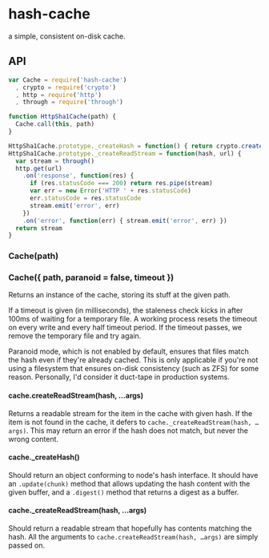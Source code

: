 # hash-cache

  a simple, consistent on-disk cache.

## API

```javascript
var Cache = require('hash-cache')
  , crypto = require('crypto')
  , http = require('http')
  , through = require('through')

function HttpSha1Cache(path) {
  Cache.call(this, path)
}

HttpSha1Cache.prototype._createHash = function() { return crypto.createHash('sha1') }
HttpSha1Cache.prototype._createReadStream = function(hash, url) {
  var stream = through()
  http.get(url)
    .on('response', function(res) {
      if (res.statusCode === 200) return res.pipe(stream)
      var err = new Error('HTTP ' + res.statusCode)
      err.statusCode = res.statusCode
      stream.emit('error', err)
    })
    .on('error', function(err) { stream.emit('error', err) })
  return stream
}
```

### Cache(path)
### Cache({ path, paranoid = false, timeout })

  Returns an instance of the cache, storing its stuff at the given path.

  If a timeout is given (in milliseconds), the staleness check kicks in after 100ms of waiting for a temporary file.
  A working process resets the timeout on every write and every half timeout period.
  If the timeout passes, we remove the temporary file and try again.

  Paranoid mode, which is not enabled by default, ensures that files match the hash even if they're already cached.
  This is only applicable if you're not using a filesystem that ensures on-disk consistency (such as ZFS) for some reason.
  Personally, I'd consider it duct-tape in production systems.

#### cache.createReadStream(hash, …args)

  Returns a readable stream for the item in the cache with given hash. If the item is not found in the cache, it defers to `cache._createReadStream(hash, …args)`.
  This may return an error if the hash does not match, but never the wrong content.

#### cache._createHash()

  Should return an object conforming to node's hash interface. It should have an `.update(chunk)` method that allows updating the hash content with the given buffer, and a `.digest()` method that returns a digest as a buffer.

#### cache._createReadStream(hash, …args)

  Should return a readable stream that hopefully has contents matching the hash. All the arguments to `cache.createReadStream(hash, …args)` are simply passed on.

